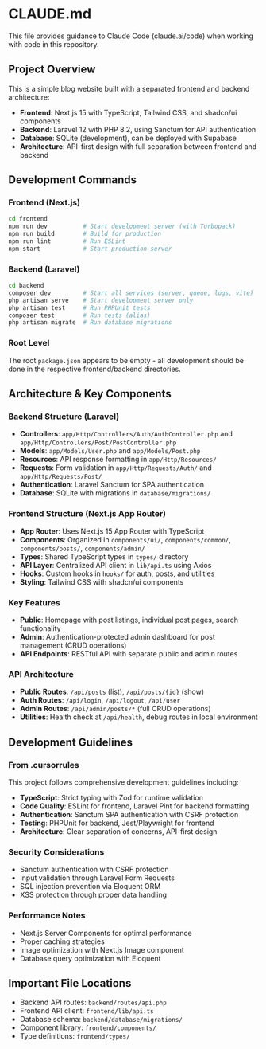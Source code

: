 # CLAUDE.md

This file provides guidance to Claude Code (claude.ai/code) when working with code in this repository.

## Project Overview

This is a simple blog website built with a separated frontend and backend architecture:
- **Frontend**: Next.js 15 with TypeScript, Tailwind CSS, and shadcn/ui components
- **Backend**: Laravel 12 with PHP 8.2, using Sanctum for API authentication
- **Database**: SQLite (development), can be deployed with Supabase
- **Architecture**: API-first design with full separation between frontend and backend

## Development Commands

### Frontend (Next.js)
```bash
cd frontend
npm run dev          # Start development server (with Turbopack)
npm run build        # Build for production
npm run lint         # Run ESLint
npm start            # Start production server
```

### Backend (Laravel)
```bash
cd backend
composer dev         # Start all services (server, queue, logs, vite)
php artisan serve    # Start development server only
php artisan test     # Run PHPUnit tests
composer test        # Run tests (alias)
php artisan migrate  # Run database migrations
```

### Root Level
The root `package.json` appears to be empty - all development should be done in the respective frontend/backend directories.

## Architecture & Key Components

### Backend Structure (Laravel)
- **Controllers**: `app/Http/Controllers/Auth/AuthController.php` and `app/Http/Controllers/Post/PostController.php`
- **Models**: `app/Models/User.php` and `app/Models/Post.php`
- **Resources**: API response formatting in `app/Http/Resources/`
- **Requests**: Form validation in `app/Http/Requests/Auth/` and `app/Http/Requests/Post/`
- **Authentication**: Laravel Sanctum for SPA authentication
- **Database**: SQLite with migrations in `database/migrations/`

### Frontend Structure (Next.js App Router)
- **App Router**: Uses Next.js 15 App Router with TypeScript
- **Components**: Organized in `components/ui/`, `components/common/`, `components/posts/`, `components/admin/`
- **Types**: Shared TypeScript types in `types/` directory
- **API Layer**: Centralized API client in `lib/api.ts` using Axios
- **Hooks**: Custom hooks in `hooks/` for auth, posts, and utilities
- **Styling**: Tailwind CSS with shadcn/ui components

### Key Features
- **Public**: Homepage with post listings, individual post pages, search functionality
- **Admin**: Authentication-protected admin dashboard for post management (CRUD operations)
- **API Endpoints**: RESTful API with separate public and admin routes

### API Architecture
- **Public Routes**: `/api/posts` (list), `/api/posts/{id}` (show)
- **Auth Routes**: `/api/login`, `/api/logout`, `/api/user`
- **Admin Routes**: `/api/admin/posts/*` (full CRUD operations)
- **Utilities**: Health check at `/api/health`, debug routes in local environment

## Development Guidelines

### From .cursorrules
This project follows comprehensive development guidelines including:
- **TypeScript**: Strict typing with Zod for runtime validation
- **Code Quality**: ESLint for frontend, Laravel Pint for backend formatting
- **Authentication**: Sanctum SPA authentication with CSRF protection
- **Testing**: PHPUnit for backend, Jest/Playwright for frontend
- **Architecture**: Clear separation of concerns, API-first design

### Security Considerations
- Sanctum authentication with CSRF protection
- Input validation through Laravel Form Requests
- SQL injection prevention via Eloquent ORM
- XSS protection through proper data handling

### Performance Notes
- Next.js Server Components for optimal performance
- Proper caching strategies
- Image optimization with Next.js Image component
- Database query optimization with Eloquent

## Important File Locations
- Backend API routes: `backend/routes/api.php`
- Frontend API client: `frontend/lib/api.ts`
- Database schema: `backend/database/migrations/`
- Component library: `frontend/components/`
- Type definitions: `frontend/types/`